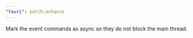 ```yaml
---
"tauri": patch:enhance
---
```


Mark the event commands as async so they do not block the main thread.
